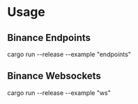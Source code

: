 # Usage

## Binance Endpoints

cargo run --release --example "endpoints"

## Binance Websockets

cargo run --release --example "ws"
